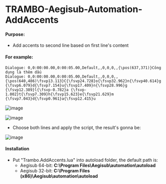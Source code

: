 # TRAMBO-Aegisub-Automation-AddAccents  
#### Purpose:  
- Add accents to second line based on first line's content
#### For example:  
    Dialogue: 0,0:00:00.00,0:00:05.00,Default,,0,0,0,,{\pos(637,371)}Công dụng là thêm dấu  
    Dialogue: 0,0:00:00.00,0:00:05.00,Default,,0,0,0,,{\pos(640,486)\fsvp13.113}C{\fsvp24.728}o{\fsvp32.962}n{\fsvp40.614}g {\fsvp6.079}d{\fsvp7.154}u{\fsvp17.409}n{\fsvp28.996}g {\fsvp12.389}l{\fsvp-0.782}a {\fsvp-1.002}t{\fsvp7.309}h{\fsvp15.623}e{\fsvp21.629}m {\fsvp7.043}d{\fsvp0.961}a{\fsvp12.415}u  

  ![image](https://user-images.githubusercontent.com/98341055/164155417-2fb5cf88-f0bf-4306-a7cd-5e6f69c543ec.png)  
  
  ![image](https://user-images.githubusercontent.com/98341055/164155776-ec8f1f75-47b3-45bb-97ee-6dcb6e81910d.png)
  
  - Choose both lines and apply the script, the result's gonna be:
  
  ![image](https://user-images.githubusercontent.com/98341055/164156180-7c9ec32a-e78b-4e32-aaf8-62f3789069c9.png)
  
#### Installation
  - Put "Trambo.AddAccents.lua" into autoload folder, the default path is:  
    - Aegisub 64-bit: **C:\Program Files\Aegisub\automation\autoload**  
    - Aegisub 32-bit: **C:\Program Files (x86)\Aegisub\automation\autoload**  
  


